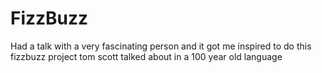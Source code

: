 # FizzBuzz
Had a talk with a very fascinating person and it got me inspired to do this fizzbuzz project tom scott talked about in a 100 year old language
